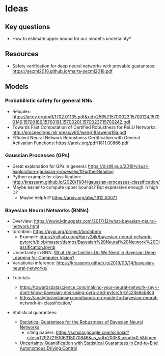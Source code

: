 # Ideas

## Key questions

- How to estimate upper bound for our model's uncertainty?

## Resources

*  Safety verification for deep neural networks with provable guarantees: https://secml2018.github.io/marta-secml2018.pdf

## Models

### Probabilistic safety for general NNs

* Reluplex: https://arxiv.org/pdf/1702.01135.pdf&xid=25657,15700023,15700124,15700149,15700186,15700191,15700201,15700237,15700242.pdf
* Towards Fast Computation of Certified Robustness for ReLU Networks: http://proceedings.mlr.press/v80/weng18a/weng18a.pdf
* Efficient Neural Network Robustness Certification with General Activation Functions: https://arxiv.org/pdf/1811.00866.pdf

### Gaussian Processes (GPs)

* Great explanation for GPs in general: https://distill.pub/2019/visual-exploration-gaussian-processes/#FurtherReading
* Python example for classification: http://krasserm.github.io/2020/11/04/gaussian-processes-classification/
* Maybe easier to compute upper bounds? But expressive enough in high D?
    * Maybe helpful? https://arxiv.org/abs/1912.00071


### Bayesian Neural Networks (BNNs)

- Overview: https://www.kdnuggets.com/2017/12/what-bayesian-neural-network.html
- torchbnn: https://pypi.org/project/torchbnn/
  - Example: https://github.com/Harry24k/bayesian-neural-network-pytorch/blob/master/demos/Bayesian%20Neural%20Network%20Classification.ipynb
- Uncertainty in BNN: [What Uncertainties Do We Need in Bayesian Deep Learning for Computer Vision?](https://arxiv.org/abs/1703.04977)
- Variational inference: https://krasserm.github.io/2019/03/14/bayesian-neural-networks/ 



* Tutorials
  * https://towardsdatascience.com/making-your-neural-network-say-i-dont-know-bayesian-nns-using-pyro-and-pytorch-b1c24e6ab8cd
  * https://analyticsindiamag.com/hands-on-guide-to-bayesian-neural-network-in-classification/

* Statistical guarantees:
	* [Statistical Guarantees for the Robustness of Bayesian Neural Networks](https://arxiv.org/abs/1903.01980)
		* citing papers: https://scholar.google.com/scholar?cites=12927215106318070846&as_sdt=2005&sciodt=0,5&hl=en
	* [Uncertainty Quantification with Statistical Guarantees in End-to-End Autonomous Driving Control](https://ieeexplore.ieee.org/abstract/document/9196844?casa_token=yi_N16OwFSAAAAAA:tTle5B_cSIjaF9PbITlfYJJZDh1LeqRllXRjz7LPlrNVV8uQWSqHzT7_xOxEiD4mHJOD_tHGIDyKLA)